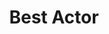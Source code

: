 ---
title: "Best Actor"
edition: 1996
winner: Tom Cruise
kind: "actor"
films: [jerry-maguire, mission-impossible]
image: https://m.media-amazon.com/images/M/MV5BMTk3MDkyODg2OF5BMl5BanBnXkFtZTcwMDI0MTkyNA@@._V1_FMjpg_UX1280_.jpg
type: award
weight: 4
---
